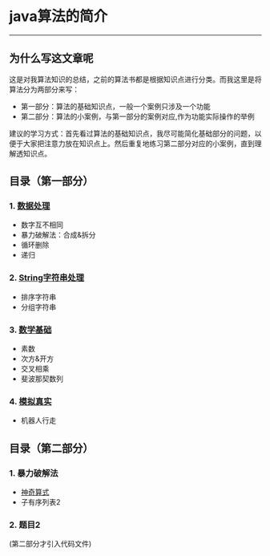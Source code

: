 ﻿# java算法的简介

---

## 为什么写这文章呢

这是对我算法知识的总结，之前的算法书都是根据知识点进行分类。而我这里是将算法分为两部分来写：

- 第一部分：算法的基础知识点，一般一个案例只涉及一个功能
- 第二部分：算法的小案例，与第一部分的案例对应,作为功能实际操作的举例

建议的学习方式：首先看过算法的基础知识点，我尽可能简化基础部分的问题，以便于大家把注意力放在知识点上。然后重复地练习第二部分对应的小案例，直到理解透知识点。

## 目录（第一部分） 

### 1. [数据处理](doc_A/ProcessingData.md)  
- 数字互不相同 
- 暴力破解法：合成&拆分
- 循环删除 
- 递归
### 2. [String字符串处理](doc_A/ManageString.md) 
- 排序字符串     
- 分组字符串  
### 3. [数学基础](doc_A/Math.md)    
- 素数   
- 次方&开方    
- 交叉相乘 
- 斐波那契数列   
### 4. [模拟真实](doc_A/Simulation.md)  
- 机器人行走    

## 目录（第二部分）

### 1. 暴力破解法
- [神奇算式](doc_B/)  
- 子有序列表2  
### 2. 题目2  
(第二部分才引入代码文件)

